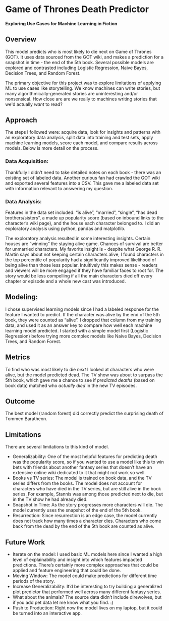 # Game of Thrones Death Predictor
#### Exploring Use Cases for Machine Learning in Fiction

## Overview
This model predicts who is most likely to die next on Game of Thrones (GOT). It uses data sourced from the GOT wiki, and makes a prediction for a snapshot in time - the end of the 5th book. Several possible models are explored and contrasted including Logistic Regression, Naive Bayes, Decision Trees, and Random Forest.  

The primary objective for this project was to explore limitations of applying ML to use cases like storytelling. We know machines can write stories, but many algorithmically-generated stories are uninteresting and/or nonsensical. How close are are we really to machines writing stories that we'd actually *want* to read? 
         
## Approach
The steps I followed were: acquire data, look for insights and patterns with an exploratory data analysis, split data into training and test sets, apply machine learning models, score each model, and compare results across models. Below is more detail on the process.   

### Data Acquisition: 
Thankfully I didn’t need to take detailed notes on each book - there was an existing set of labeled data. Another curious fan had crawled the GOT wiki and exported several features into a CSV. This gave me a labeled data set with information relevant to answering my question.  

### Data Analysis:
Features in the data set included: “is alive”, “married”, “single”, “has dead brothers/sisters”, a made up popularity score (based on inbound links to the character’s wiki page), and the house each character belonged to. I did an exploratory analysis using python, pandas and matplotlib. 

The exploratory analysis resulted in some interesting insights. Certain houses are “winning” the staying alive game. Chances of survival are better for unmarried characters. My favorite insight is - despite what George R. R. Martin says about not keeping certain characters alive, I found characters in the top percentile of popularity had a significantly improved likelihood of being alive than those less popular. Intuitively this makes sense -  readers and viewers will be more engaged if they have familiar faces to root for. The story would be less compelling if all the main characters died off every chapter or episode and a whole new cast was introduced.   

## Modeling:
I chose supervised learning models since I had a labeled response for the feature I wanted to predict. If the character was alive by the end of the 5th book, they were counted as “alive”. I dropped that column from my training data, and used it as an answer key to compare how well each machine learning model predicted. I started with a simple model first (Logistic Regression) before trying more complex models like Naive Bayes, Decision Trees, and Random Forest.  

## Metrics 
To find who was most likely to die *next* I looked at characters who were alive, but the model predicted dead. The TV show was about to surpass the 5th book, which gave me a chance to see if *predicted deaths* (based on book data) matched who *actually died* in the new TV episodes. 

## Outcome
The best model (random forest) did correctly predict the surprising death of Tommen Baratheon.

## Limitations
There are several limitations to this kind of model. 
-  Generalizability: One of the most helpful features for predicting death was the popularity score, so if you wanted to use a model like this to win bets with friends about another fantasy series that doesn’t have an extensive online wiki dedicated to it that might not work so well. 
-  Books vs TV series: The model is trained on book data, and the TV series differs from the books. The model does not account for characters who have died in the TV series, but are still alive in the book series. For example, Stannis was among those predicted next to die, but in the TV show he had already died. 
-  Snapshot in Time: As the story progresses more characters will die. The model currently uses the snapshot of the end of the 5th book.
-  Resurrection: Since resurrection is an edge case, the model currently does not track how many times a character dies. Characters who come back from the dead by the end of the 5th book are counted as alive.    

## Future Work
- Iterate on the model: I used basic ML models here since I wanted a high level of explainability and insight into which features impacted predictions. There’s certainly more complex approaches that could be applied and feature engineering that could be done.
- Moving Window: The model could make predictions for different time periods of the story.
- Increase Generalizability: It’d be interesting to try building a generalized plot predictor that performed well across many different fantasy series. 
- What about the animals? The source data didn’t include direwolves, but if you add pet data let me know what you find. :)
- Push to Production: Right now the model lives on my laptop, but it could be turned into an interactive app. 
